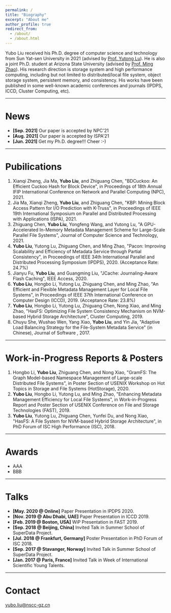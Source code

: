 ```yaml
---
permalink: /
title: "Biography"
excerpt: "About me"
author_profile: true
redirect_from: 
  - /about/
  - /about.html
---
```


Yubo Liu received his Ph.D. degree of computer science and technology from Sun Yat-sen University in 2021 (advised by [Prof. Yutong Lu](https://cse.sysu.edu.cn/content/2483)). He is also a joint Ph.D. student at Arizona State University (advised by [Prof. Ming Zhao](http://visa.lab.asu.edu/web/people/mingzhao/)). His research direction is storage system and high performance computing, including but not limited to distributed/local file system, object storage system, persistent memory, and consistency. His works have been published in some well-known academic conferences and journals (IPDPS, ICCD, Cluster Computing, etc).

-------


News
======
* **[Sep. 2021]** Our paper is accepted by NPC'21
* **[Aug. 2021]** Our paper is accepted by ISPA'21
* **[Jun. 2021]** Get my Ph.D. degree!!! Cheer :-)

-------


Pubilications
======
1. Xianqi Zheng, Jia Ma, **Yubo Liu**, and Zhiguang Chen, "BDCuckoo: An Efficient Cuckoo Hash for Block Device", in Proceedings of 18th Annual IFIP International Conference on Network and Parallel Computing (NPC), 2021.
1. Jia Ma, Xianqi Zheng, **Yubo Liu**, and Zhiguang Chen, "KBP: Mining Block Access Pattern for I/O Prediction with K-Truss", in Proceedings of IEEE 19th International Symposium on Parallel and Distributed Processing with Applications (ISPA), 2021.
1. Zhiguang Chen, **Yubo Liu**, Yongfeng Wang, and Yutong Lu, "A GPU-Accelerated In-Memory Metadata Management Scheme for Large-Scale Parallel File Systems", Journal of Computer Science and Technology, 2021.
1. **Yubo Liu**, Yutong Lu, Zhiguang Chen, and Ming Zhao, "Pacon: Improving Scalability and Efficiency of Metadata Service through Partial Consistency", in Proceedings of IEEE 34th International Parallel and Distributed Processing Symposium (IPDPS), 2020. (Acceptance Rate: 24.7\%)
1. Jianyu Fu, **Yubo Liu**, and Guangming Liu, "JCache: Journaling-Aware Flash Caching", IEEE Access, 2020.
1. **Yubo Liu**, Hongbo Li, Yutong Lu, Zhiguang Chen, and Ming Zhao, "An Efficient and Flexible Metadata Management Layer for Local File Systems", in Proceedings of IEEE 37th International Conference on Computer Design (ICCD), 2019. (Acceptance Rate: 23.8\%)
1. **Yubo Liu**, Hongbo Li, Yutong Lu, Zhiguang Chen, Nong Xiao, and Ming Zhao, "HasFS: Optimizing File System Consistency Mechanism on NVM-based Hybrid Storage Architecture", Cluster Computing, 2019.
1. Chuyu She, Wushao Wen, Yang Xiao, **Yubo Liu**, and Yin Jia, "Adaptive Load Balancing Strategy for the File-System Metadata Service" (in Chinese), Journal of Software , 2017.

-------


Work-in-Progress Reports & Posters
======
1. Hongbo Li, **Yubo Liu**, Zhiguang Chen, and Nong Xiao, "GramFS: The Graph Model-based Namespace Management of Large-scale Distributed File Systems", in Poster Section of USENIX Workshop on Hot Topics in Storage and File Systems (HotStorage), 2020.
1. **Yubo Liu**, Hongbo Li, Yutong Lu, and Ming Zhao, "Enhancing Metadata Management Efficiency for Local File Systems", in Work-in-Progress Report and Poster Section of USENIX Conference on File and Storage Technologies (FAST), 2019.
1. **Yubo Liu**, Yutong Lu, Zhiguang Chen, Yunfei Du, and Nong Xiao, "HasFS: A File System for NVM-based Hybrid Storage Architecture", in PhD Forum of ISC High Performance (ISC), 2018.

-------


Awards
======
* AAA
* BBB

-------


Talks
======
* **[May. 2020 @ Online]** Paper Presentation in IPDPS 2020.
* **[Nov. 2019 @ Abu Dhabi, UAE]** Paper Presentation in ICCD 2019.
* **[Feb. 2019 @ Boston, USA]** WiP Presentation in FAST 2019.
* **[Sep. 2018 @ Beijing, China]** Invited Talk in Summer School of SuperData Project.
* **[Jul. 2018 @ Frankfurt, Germany]** Poster Presentation in PhD Forum of ISC 2018.
* **[Sep. 2017 @ Stavanger, Norway]** Invited Talk in Summer School of SuperData Project.
* **[Jan. 2017 @ Paris, France]** Invited Talk in Week of International Scientific Young Talents.

-------


Contact
======
yubo.liu@nscc-gz.cn

